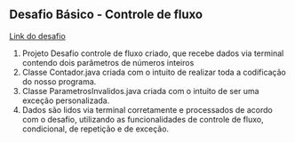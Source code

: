 ## Desafio Básico - Controle de fluxo

[Link do desafio](https://github.com/digitalinnovationone/trilha-java-basico/tree/main/desafios/controle-fluxo)

1. Projeto Desafio controle de fluxo criado, que recebe dados via terminal contendo dois parâmetros de números inteiros
2. Classe Contador.java criada com o intuito de realizar toda a codificação do nosso programa.
3. Classe ParametrosInvalidos.java criada com o intuito de ser uma exceção personalizada.
4. Dados são lidos via terminal corretamente e processados de acordo com o desafio, utilizando as funcionalidades de controle de fluxo, condicional, de repetição e de exceção.
